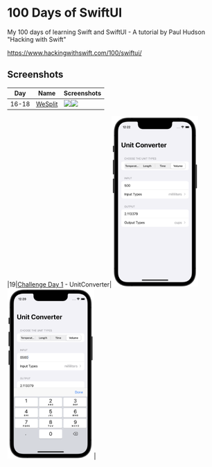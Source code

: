 # 100 Days of SwiftUI

My 100 days of learning Swift and SwiftUI - A tutorial by Paul Hudson "Hacking with Swift"

https://www.hackingwithswift.com/100/swiftui/

## Screenshots

|Day|Name|Screenshots|
|--|--|--|
|16-18|[WeSplit](day016-day018)|<img src="day016-day018/Screenshots/WeSplit_1.png" width="200"/><img src="day016-day018/Screenshots/WeSplit_2.png" width="200"/>|

|19|[Challenge Day 1](day019) - UnitConverter|<img src="day019/Screenshots/UnitConverter.png" width="200"/><img src="day019/Screenshots/UnitConverter_2.png" width="200"/>|
